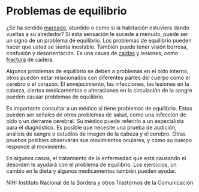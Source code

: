 Problemas de equilibrio
=======================


¿Se ha sentido [mareado](https://medlineplus.gov/spanish/dizzinessandvertigo.html), aturdido o como si la habitación estuviera dando vueltas a su alrededor? Si esta sensación le sucede a menudo, puede ser un signo de un problema de equilibrio. Los problemas de equilibrio pueden hacer que usted se sienta inestable. También puede tener visión borrosa, confusión y desorientación. Es una causa de [caídas](https://medlineplus.gov/spanish/falls.html) y lesiones, como [fractura](https://medlineplus.gov/spanish/fractures.html) de cadera.


Algunos problemas de equilibrio se deben a problemas en el oído interno, otros pueden estar relacionados con diferentes partes del cuerpo como el cerebro o el corazón. El envejecimiento, las infecciones, las lesiones en la cabeza, ciertos medicamentos o alteraciones en la circulación de la sangre pueden causar problemas de equilibrio.


Es importante consultar a un médico si tiene problemas de equilibrio. Estos pueden ser señales de otros problemas de salud, como una infección de oído o un derrame cerebral. Su médico puede referirlo a un especialista para el diagnóstico. Es posible que necesite una prueba de audición, análisis de sangre o estudios de imagen de la cabeza y el cerebro. Otras pruebas posibles observarán sus movimientos oculares, y cómo su cuerpo responde al movimiento.


En algunos casos, el tratamiento de la enfermedad que está causando el desorden le ayudará con el problema de equilibrio. Los ejercicios, un cambio en la dieta y algunos medicamentos también pueden ayudar.


NIH: Instituto Nacional de la Sordera y otros Trastornos de la Comunicación 

